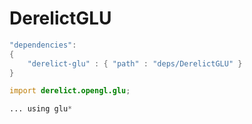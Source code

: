 # DerelictGLU

```D
"dependencies":
{
    "derelict-glu" : { "path" : "deps/DerelictGLU" }
}
```

```D
import derelict.opengl.glu;

... using glu*

```

